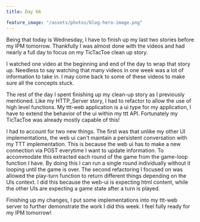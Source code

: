 ```yaml
---
title: Day 66

feature_image: "/assets/photos/blog-hero-image.png"
---
```


Being that today is Wednesday, I have to finish up my last two stories before my IPM tomorrow.
Thankfully I was almost done with the videos and had nearly a full day to focus on my TicTacToe
clean up story.

I watched one video at the beginning and end of the day to wrap that story up. Needless to say
watching that many videos in one week was a lot of information to take in. I may come back to
some of these videos to make sure all the concepts stuck.

The rest of the day I spent finishing up my clean-up story as I previously mentioned. Like my
HTTP_Server story, I had to refactor to allow the use of high level functions. My ttt-web application
is a ui type for my application, I have to extend the behavior of the ui within my ttt API.
Fortunately my TicTacToe was already mostly capable of this!

I had to account for two new things. The first was that unlike my other UI implementations, the web ui
can't maintain a persistent conversation with my TTT implementation. This is because the web ui has
to make a new connection via POST everytime I want to update information. To accommodate this extracted
each round of the game from the game-loop function I have. By doing this I can run a single round
individually without it looping until the game is over. The second refactoring I focused on was
allowed the play-turn function to return different things depending on the UIs context.
I did this because the web-ui is expecting html content, while the other UIs are expecting a game state
after a turn is played.

Finishing up my changes, I put some implementations into my ttt-web server to further demonstrate the
work I did this week. I feel fully ready for my IPM tomorrow!
  